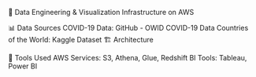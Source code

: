 🚀 Data Engineering & Visualization Infrastructure on AWS


📊 Data Sources
COVID-19 Data: GitHub - OWID COVID-19 Data
Countries of the World: Kaggle Dataset
🏗️ Architecture

🔧 Tools Used
AWS Services: S3, Athena, Glue, Redshift
BI Tools: Tableau, Power BI
